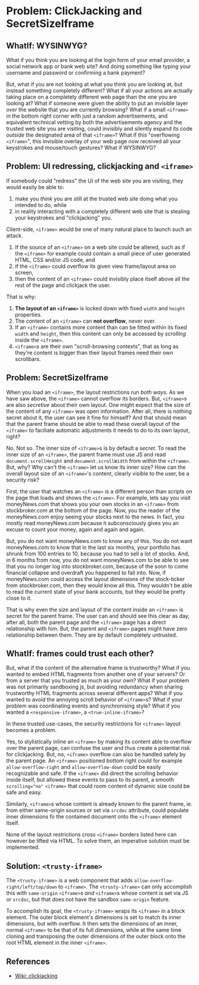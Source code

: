 # Problem: ClickJacking and SecretSizeIframe

## WhatIf: WYSINWYG?

What if you think you are looking at the login form of your email provider, a social network app or 
bank web site? And doing something like typing your username and password or confirming a bank payment?

But, what if you are not looking at what you think you are looking at, but instead something completely 
different? What if all your actions are actually taking place on a completely different web page than 
the one you are looking at? What if someone were given the ability to put an invisible layer *over* 
the website that you are currently browsing? What if a small `<iframe>` in the bottom right corner 
with just a random advertisements, and equivalent technical vetting by both the advertisements agency
and the trusted web site you are visiting, could invisibly and silently expand its code *outside* the 
designated area of that `<iframe>`? What if this "overflowing `<iframe>`", this invisible overlay of 
your web page now received all your keystrokes and mouse/touch gestures? What if WYSINWYG?

## Problem: UI redressing, clickjacking and `<iframe>`

If somebody could "redress" the UI of the web site you are visiting, they would easily be able to:
1. make you *think* you are still at the trusted web site doing what you intended to do, while
2. in reality interacting with a completely different web site that is stealing your keystrokes
   and "clickjacking" you.

Client-side, `<iframe>` would be one of many natural place to launch such an attack. 

1. If the source of an `<iframe>` on a web site could be altered, such as if the `<iframe>` for example 
   could contain a small piece of user generated HTML, CSS and/or JS code, and
2. if the `<iframe>` could overflow its given view frame/layout area on screen, 
3. then the content of an `<iframe>` could invisibly place itself above all the rest of the page
   and clickjack the user.

That is why:
1. **The layout of an `<iframe>`** is locked down with fixed `width` and `height` properties.
2. The content of an `<iframe>` can **not overflow**, never ever.
3. If an `<iframe>` contains more content than can be fitted within its fixed `width` and `height`,
   then this content can only be accessed by *scrolling* inside the `<iframe>`.
4. `<iframe>`s are their own "scroll-browsing contexts", that as long as they're content is bigger
   than their layout frames need their own scrollbars.
   
## Problem: SecretSizeIframe

When you load an `<iframe>`, the layout restrictions run *both ways*. As we have saw above, the
`<iframe>` cannot overflow its borders. But, `<iframe>`s are also *secretive* about their own layout.
One might expect that the size of the content of any `<iframe>` was open information. After all, there
is nothing secret about it, the user can see it fine for himself? And that should mean that the parent
frame should be able to read these overall layout of the `<iframe>` to faciliate automatic adjustments
it needs to do to its own layout, right?
                                                          
No. Not so. The inner size of `<iframe>`s is by default a *secret*. To read the inner size of an 
`<iframe>`, the parent frame must use JS and read `document.scrollHeight` and `document.scrollWidth` 
from within the `<iframe>`. But, why? Why can't the `<iframe>` let us know its inner size? How can 
the overall layout size of an `<iframe>`'s content, clearly visible to the user, be a security risk?

First, the user that watches an `<iframe>` is a different person than scripts on the page that loads 
and shows the `<iframe>`. For example, lets say you visit moneyNews.com that shows you your own stocks
in an `<iframe>` from stockbroker.com at the bottom of the page. Now, you the reader of the moneyNews.com 
enjoy seeing your stocks next to the news. In fact, you mostly read moneyNews.com because it 
subconsciously gives you an excuse to count your money, again and again and again. 

But, you do not want moneyNews.com to know any of this. You do not want moneyNews.com to know that in 
the last six months, your portfolio has shrunk from 100 entries to 10, because you had to sell a lot of
stocks. And, in 6 months from now, you do not want moneyNews.com to be able to see that you no longer
log into stockbroker.com, because of the soon to come financial collapse and overdraft you happened
to fall into. Now, if moneyNews.com could access the layout dimensions of the stock-ticker from 
stockbroker.com, then they would know all this. They wouldn't be able to read the current state of your
bank accounts, but they would be pretty close to it.

That is why even the size and layout of the content inside an `<iframe>` is secret for the parent frame.
The user can and should see this clear as day, after all, both the parent page and the `<iframe>` page
has a direct relationship with him. But, the parent and `<iframe>` pages might have zero relationship
between them. They are by default completely untrusted.

## WhatIf: frames could trust each other?

But, what if the content of the alternative frame is trustworthy? What if you wanted to embed HTML
fragments from another one of your servers? Or from a server that you trusted as much as your own?
What if your problem was not primarily sandboxing js, but avoiding redundancy when sharing 
trustworthy HTML fragments across several different apps? What if you wanted to avoid the annoying 
scroll behavior of `<iframe>`s? What if your problem was coordinating events and synchronising style?
What if you wanted a `<responsive-iframe>`, a `<true-inline-iframe>`?

In these trusted use-cases, the security restrictions for `<iframe>` layout becomes a problem.

Yes, to stylistically inline an `<iframe>` by making its content able to overflow 
over the parent page, can confuse the user and thus create a potential risk for clickjacking. 
But, no, `<iframe>` overflow can also be handled safely by the parent page. 
An `<iframe>` positioned bottom right could for example `allow-overflow-right` and 
`allow-overflow-down` could be easily recognizable and safe. 
If the `<iframe>` did direct the scrolling behavior inside itself, but allowed these events to pass 
to its parent, a smooth `scrolling="no"` `<iframe>` that could room content of dynamic size could
be safe and easy.

Similarly, `<iframe>`s whose content is already known to the parent frame, ie. from either same-origin
sources or set via `srcdoc` attribute, could populate inner dimensions fo the contained document
onto the `<iframe>` element itself. 

None of the layout restrictions cross `<iframe>` borders listed here can however be lifted via HTML.
To solve them, an imperative solution must be implemented.

## Solution: `<trusty-iframe>`

The `<trusty-iframe>` is a web component that adds `allow-overflow-right/left/top/down` to `<iframe>`.
The `<trusty-iframe>` can only accomplish this with `same-origin` `<iframe>`s *and*
`<iframe>`s whose content is set via JS or `srcdoc`, but that does not have the sandbox `same-origin`
feature.

To accomplish its goal, the `<trusty-iframe>` wraps its `<iframe>` in a block element. 
The outer block element's dimensions is set to match its inner dimensions, but with overflow.
It then sets the dimensions of an inner, normal `<iframe>` to be that of its full dimensions,
while at the same time cloning and transposing the outer dimensions of the outer block onto the 
root HTML element in the inner `<iframe>`.




## References

 * [Wiki: clickjacking](https://en.wikipedia.org/wiki/Clickjacking)
